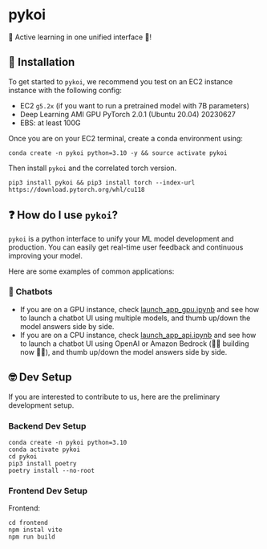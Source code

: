 
# pykoi

:whale2: Active learning in one unified interface :ocean:!


## :seedling: Installation
To get started to `pykoi`, we recommend you test on an EC2 instance instance with the following config:
- EC2 `g5.2x` (if you want to run a pretrained model with 7B parameters)
- Deep Learning AMI GPU PyTorch 2.0.1 (Ubuntu 20.04) 20230627
- EBS: at least 100G

Once you are on your EC2 terminal, create a conda environment using:
```
conda create -n pykoi python=3.10 -y && source activate pykoi
```

Then install `pykoi` and the correlated torch version.
```
pip3 install pykoi && pip3 install torch --index-url https://download.pytorch.org/whl/cu118
```

## :question: How do I use `pykoi`?

`pykoi` is a python interface to unify your ML model development and production. You can easily get real-time user feedback and continuous improving your model. 

Here are some examples of common applications:

### :speech_balloon: Chatbots

- If you are on a GPU instance, check [launch_app_gpu.ipynb](example/notebook/launch_app_gpu.ipynb) and see how to launch a chatbot UI using multiple models, and thumb up/down the model answers side by side.
- If you are on a CPU instance, check [launch_app_api.ipynb](example/notebook/launch_app.ipynb) and see how to launch a chatbot UI using OpenAI or Amazon Bedrock (:woman_technologist: building now :man_technologist:), and thumb up/down the model answers side by side.


## :nerd_face: Dev Setup
If you are interested to contribute to us, here are the preliminary development setup.

### Backend Dev Setup
```
conda create -n pykoi python=3.10
conda activate pykoi
cd pykoi
pip3 install poetry
poetry install --no-root
```

### Frontend Dev Setup
Frontend:
```
cd frontend
npm instal vite
npm run build
```